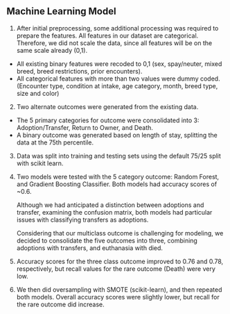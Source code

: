 ## Machine Learning Model
1. After initial preprocessing, some additional processing was required to prepare the features. All features in our dataset are categorical. Therefore, we did not scale the data, since all features will be on the same scale already (0,1).
- All existing binary features were recoded to 0,1 (sex, spay/neuter, mixed breed, breed restrictions, prior encounters).
- All categorical features with more than two values were dummy coded. (Encounter type, condition at intake, age category, month, breed type, size and color)

2. Two alternate outcomes were generated from the existing data. 
- The 5 primary categories for outcome were consolidated into 3: Adoption/Transfer, Return to Owner, and Death.
- A binary outcome was generated based on length of stay, splitting the data at the 75th percentile. 

3. Data was split into training and testing sets using the default 75/25 split with scikit learn.

4. Two models were tested with the 5 category outcome: Random Forest, and Gradient Boosting Classifier.
Both models had accuracy scores of ~0.6. 

      Although we had anticipated a distinction between adoptions and transfer, examining the confusion matrix, both models had particular issues with classifying transfers as adoptions. 

      Considering that our multiclass outcome is challenging for modeling, we decided to consolidate the five outcomes into three, combining adoptions with transfers, and euthanasia with died. 

5. Accuracy scores for the three class outcome improved to 0.76 and 0.78, respectively, but recall values for the rare outcome (Death) were very low. 

6. We then did oversampling with SMOTE (scikit-learn), and then repeated both models. Overall accuracy scores were slightly lower, but recall for the rare outcome did increase. 
